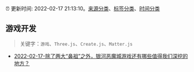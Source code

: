 :alarm_clock: 更新时间: 2022-02-17 21:13:10。[来源分类](../README.md)、[标签分类](../TAGS.md)、[时间分类](../TIMELINE.md)

## 游戏开发


> 关键字：`游戏`、`Three.js`、`Create.js`、`Matter.js`



- [2022-02-17-除了两大“鼻祖”之外，银河恶魔城游戏还有哪些值得我们深挖的地方？](https://toutiao.io/k/uu6ko4b) 